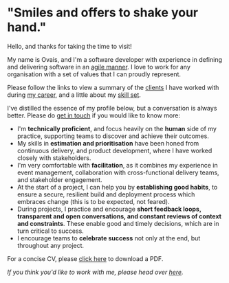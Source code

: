 # "Smiles and offers to shake your hand."

Hello, and thanks for taking the time to visit!

My name is Ovais, and I'm a software developer with experience in defining and delivering software in an [agile manner](http://www.agilemaxims.com/).  I love to work for any organisation with a set of values that I can proudly represent.

Please follow the links to view a summary of the [clients](client-list) I have worked with during [my career](employment-history), and a little about my [skill set](skills-summary).

I've distilled the essence of my profile below, but a conversation is always better. Please do [get in touch](contact) if you would like to know more:

- I'm **technically proficient**, and focus heavily on the **human** side of my practice, supporting teams to discover and achieve their outcomes.
- My skills in **estimation and prioritisation** have been honed from continuous delivery, and product development, where I have worked closely with stakeholders.
- I'm very comfortable with **facilitation**, as it combines my experience in event management, collaboration with cross-functional delivery teams, and stakeholder engagement.
- At the start of a project, I can help you by **establishing good habits**, to ensure a secure, resilient build and deployment process which embraces change (this is to be expected, not feared).
- During projects, I practice and encourage **short feedback loops, transparent and open conversations, and constant reviews of context and constraints**.  These enable good and timely decisions, which are in turn critical to success.
- I encourage teams to **celebrate success** not only at the end, but throughout any project.


For a concise CV, please [click here](https://1drv.ms/b/s!AiXdbfYFdG7ugiysMvRb9IsVYo_C) to download a PDF.

_If you think you'd like to work with me, please head over [here](new-employer)._
